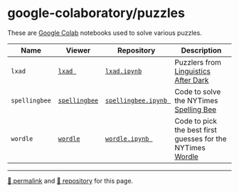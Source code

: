 # google-colaboratory/puzzles

These are [Google Colab](https://colab.research.google.com/) notebooks used to solve various puzzles.

| Name | Viewer | Repository | Description |
| --- | --- | --- | --- |
| `lxad` | [`lxad `](https://nbviewer.org/github/dcpetty/google-colaboratory/blob/main/puzzles/lxad.ipynb?flush_cache=true) | [`lxad.ipynb`](https://github.com/dcpetty/google-colaboratory/blob/main/puzzles/lxad.ipynb) | Puzzlers from [Linguistics After Dark](https://linguisticsafterdark.com/) |
| `spellingbee` | [`spellingbee`](https://nbviewer.org/github/dcpetty/google-colaboratory/blob/main/puzzles/spellingbee.ipynb?flush_cache=true) | [`spellingbee.ipynb `](https://github.com/dcpetty/google-colaboratory/blob/main/puzzles/spellingbee.ipynb) | Code to solve the NYTimes [Spelling Bee](https://www.nytimes.com/puzzles/spelling-bee) |
| `wordle` | [`wordle`](https://nbviewer.org/github/dcpetty/google-colaboratory/blob/main/puzzles/wordle.ipynb?flush_cache=true) | [`wordle.ipynb `](https://github.com/dcpetty/google-colaboratory/blob/main/puzzles/wordle.ipynb) | Code to pick the best first guesses for the NYTimes [Wordle](https://www.nytimes.com/games/wordle/) |

<hr>

[&#128279; permalink](https://dcpetty.github.io/google-colaboratory/puzzles/) and [&#128297; repository](https://github.com/dcpetty/google-colaboratory/tree/main/puzzles/) for this page.
